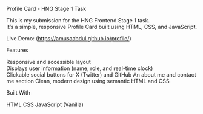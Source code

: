 Profile Card - HNG Stage 1 Task

This is my submission for the HNG Frontend Stage 1  task.  
It’s a simple, responsive Profile Card built using HTML, CSS, and JavaScript.

 Live Demo:
(https://amusaabdul.github.io/profile/)

Features

Responsive and accessible layout  
Displays user information (name, role, and real-time clock)  
Clickable social buttons for X (Twitter) and GitHub 
An about me and contact me section
Clean, modern design using semantic HTML and CSS

Built With

HTML
CSS
JavaScript (Vanilla)


